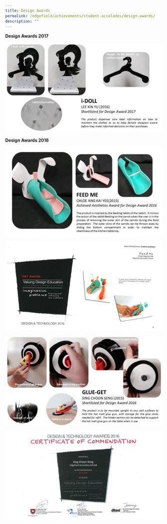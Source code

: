 ```yaml
---
title: Design Awards
permalink: /edgefield/achievements/student-accolades/design-awards/
description: ""
---
```

**Design Awards 2017**

![](/images/Design-Award-2017_P1-600x338.jpg)

**Design Awards 2016**

![](/images/Design-Award-2016_P1-600x338.jpg)

![](/images/Design-Award-2016_P2-600x338.jpg)

![](/images/Design-Award-2016_P3-600x338.jpg)

![](/images/Design-Award-2016_P4-600x338.jpg)
